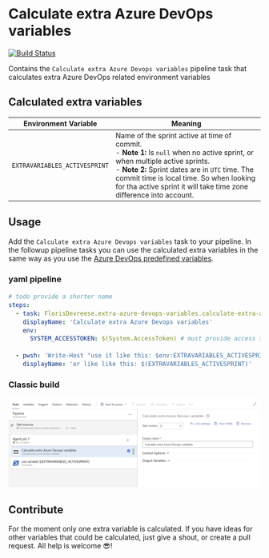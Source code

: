 # Calculate extra Azure DevOps variables
[![Build Status](https://dev.azure.com/florisdevreese/Azure%20Devops%20Extensions/_apis/build/status/FlorisDevreese.Azure-DevOps-Extensions?branchName=master)](https://dev.azure.com/florisdevreese/Azure%20Devops%20Extensions/_build/latest?definitionId=2&branchName=master)

Contains the `Calculate extra Azure Devops variables` pipeline task that calculates extra Azure DevOps related environment variables

## Calculated extra variables
| Environment Variable | Meaning |
|-|-|
| `EXTRAVARIABLES_ACTIVESPRINT` | Name of the sprint active at time of commit.<br> - **Note 1:** Is `null` when no active sprint, or when multiple active sprints.<br> - **Note 2:** Sprint dates are in `UTC` time. The commit time is local time. So when looking for tha active sprint it will take time zone difference into account.|

## Usage
Add the `Calculate extra Azure Devops variables` task to your pipeline. In the followup pipeline tasks you can use the calculated extra variables in the same way as you use the [Azure DevOps predefined variables](https://docs.microsoft.com/en-us/azure/devops/pipelines/build/variables).

### yaml pipeline
```yml
# todo provide a shorter name
steps:
  - task: FlorisDevreese.extra-azure-devops-variables.calculate-extra-azure-devops-variables.task@1
    displayName: 'Calculate extra Azure Devops variables'
    env:
      SYSTEM_ACCESSTOKEN: $(System.AccessToken) # must provide access to SYSTEM_ACCESSTOKEN
    
  - pwsh: 'Write-Host "use it like this: $env:EXTRAVARIABLES_ACTIVESPRINT"'
    displayName: 'or like like this: $(EXTRAVARIABLES_ACTIVESPRINT)'
```

### Classic build
![classic build screenshot](images/classic-build-screenshot.png)

## Contribute
For the moment only one extra variable is calculated. If you have ideas for other variables that could be calculated, just give a shout, or create a pull request. All help is welcome 😎!